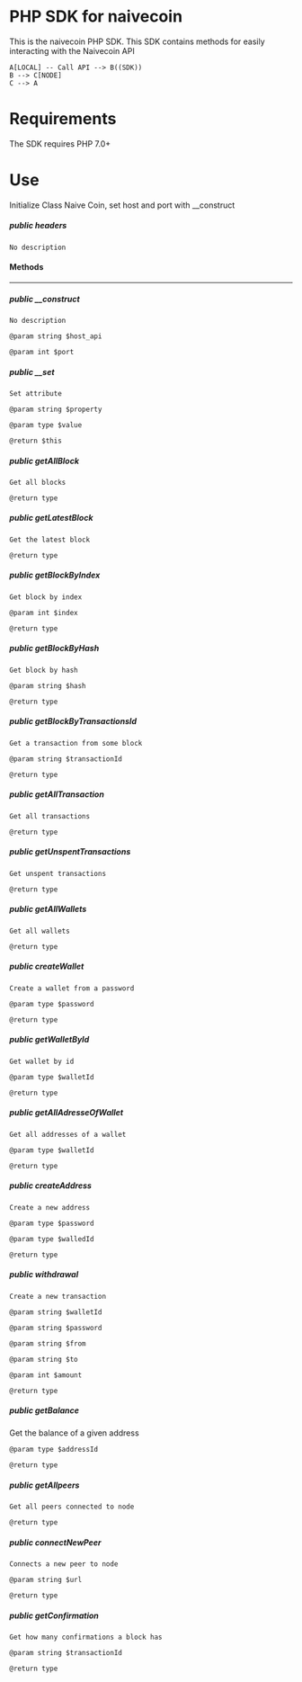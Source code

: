 # PHP SDK for naivecoin
This is the naivecoin PHP SDK. This SDK contains methods for easily interacting with the Naivecoin API
```
A[LOCAL] -- Call API --> B((SDK))
B --> C[NODE]
C --> A
```
# Requirements
The SDK requires PHP 7.0+

# Use

Initialize Class Naive Coin, set host and port with __construct


##### public headers

    No description



#### Methods

* * * * *

##### public __construct

    No description

    @param string $host_api

    @param int $port

##### public __set

    Set attribute

    @param string $property

    @param type $value

    @return $this

##### public getAllBlock

    Get all blocks

    @return type

##### public getLatestBlock

    Get the latest block

    @return type

##### public getBlockByIndex

    Get block by index

    @param int $index

    @return type

##### public getBlockByHash

    Get block by hash

    @param string $hash

    @return type

##### public getBlockByTransactionsId

    Get a transaction from some block

    @param string $transactionId

    @return type

##### public getAllTransaction

    Get all transactions

    @return type

##### public getUnspentTransactions

    Get unspent transactions

    @return type

##### public getAllWallets

    Get all wallets

    @return type

##### public createWallet

    Create a wallet from a password

    @param type $password

    @return type

##### public getWalletById

    Get wallet by id

    @param type $walletId

    @return type

##### public getAllAdresseOfWallet

    Get all addresses of a wallet

    @param type $walletId

    @return type

##### public createAddress

    Create a new address

    @param type $password

    @param type $walledId

    @return type

##### public withdrawal

    Create a new transaction

    @param string $walletId

    @param string $password

    @param string $from

    @param string $to

    @param int $amount

    @return type

##### public getBalance

   Get the balance of a given address

    @param type $addressId

    @return type

##### public getAllpeers

    Get all peers connected to node

    @return type

##### public connectNewPeer

    Connects a new peer to node

    @param string $url

    @return type

##### public getConfirmation

    Get how many confirmations a block has

    @param string $transactionId

    @return type
